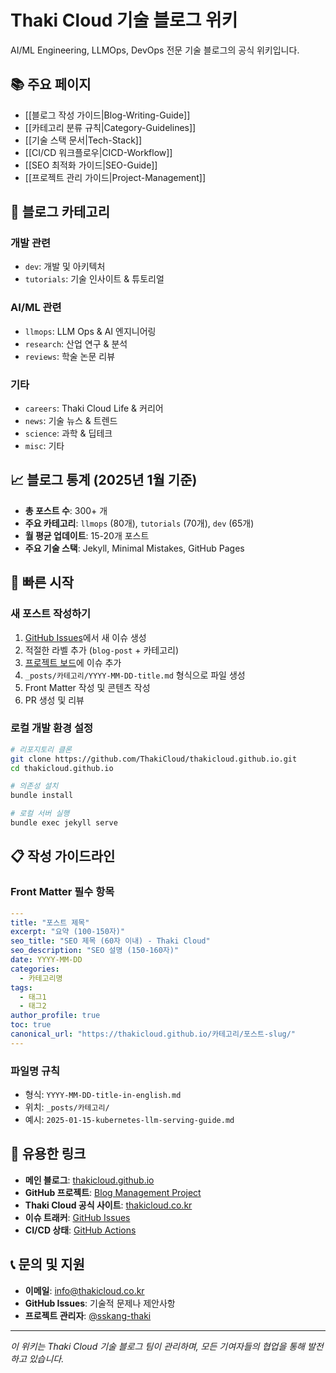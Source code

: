 # Thaki Cloud 기술 블로그 위키

AI/ML Engineering, LLMOps, DevOps 전문 기술 블로그의 공식 위키입니다.

## 📚 주요 페이지

- [[블로그 작성 가이드|Blog-Writing-Guide]]
- [[카테고리 분류 규칙|Category-Guidelines]]
- [[기술 스택 문서|Tech-Stack]]
- [[CI/CD 워크플로우|CICD-Workflow]]
- [[SEO 최적화 가이드|SEO-Guide]]
- [[프로젝트 관리 가이드|Project-Management]]

## 🎯 블로그 카테고리

### 개발 관련
- `dev`: 개발 및 아키텍처
- `tutorials`: 기술 인사이트 & 튜토리얼

### AI/ML 관련  
- `llmops`: LLM Ops & AI 엔지니어링
- `research`: 산업 연구 & 분석
- `reviews`: 학술 논문 리뷰

### 기타
- `careers`: Thaki Cloud Life & 커리어
- `news`: 기술 뉴스 & 트렌드
- `science`: 과학 & 딥테크
- `misc`: 기타

## 📈 블로그 통계 (2025년 1월 기준)

- **총 포스트 수**: 300+ 개
- **주요 카테고리**: `llmops` (80개), `tutorials` (70개), `dev` (65개)
- **월 평균 업데이트**: 15-20개 포스트
- **주요 기술 스택**: Jekyll, Minimal Mistakes, GitHub Pages

## 🚀 빠른 시작

### 새 포스트 작성하기
1. [GitHub Issues](https://github.com/ThakiCloud/thakicloud.github.io/issues)에서 새 이슈 생성
2. 적절한 라벨 추가 (`blog-post` + 카테고리)
3. [프로젝트 보드](https://github.com/orgs/ThakiCloud/projects/2)에 이슈 추가
4. `_posts/카테고리/YYYY-MM-DD-title.md` 형식으로 파일 생성
5. Front Matter 작성 및 콘텐츠 작성
6. PR 생성 및 리뷰

### 로컬 개발 환경 설정
```bash
# 리포지토리 클론
git clone https://github.com/ThakiCloud/thakicloud.github.io.git
cd thakicloud.github.io

# 의존성 설치
bundle install

# 로컬 서버 실행
bundle exec jekyll serve
```

## 📋 작성 가이드라인

### Front Matter 필수 항목
```yaml
---
title: "포스트 제목"
excerpt: "요약 (100-150자)"
seo_title: "SEO 제목 (60자 이내) - Thaki Cloud"
seo_description: "SEO 설명 (150-160자)"
date: YYYY-MM-DD
categories:
  - 카테고리명
tags:
  - 태그1
  - 태그2
author_profile: true
toc: true
canonical_url: "https://thakicloud.github.io/카테고리/포스트-slug/"
---
```

### 파일명 규칙
- 형식: `YYYY-MM-DD-title-in-english.md`
- 위치: `_posts/카테고리/`
- 예시: `2025-01-15-kubernetes-llm-serving-guide.md`

## 🔗 유용한 링크

- **메인 블로그**: [thakicloud.github.io](https://thakicloud.github.io)
- **GitHub 프로젝트**: [Blog Management Project](https://github.com/orgs/ThakiCloud/projects/2)
- **Thaki Cloud 공식 사이트**: [thakicloud.co.kr](https://thakicloud.co.kr)
- **이슈 트래커**: [GitHub Issues](https://github.com/ThakiCloud/thakicloud.github.io/issues)
- **CI/CD 상태**: [GitHub Actions](https://github.com/ThakiCloud/thakicloud.github.io/actions)

## 📞 문의 및 지원

- **이메일**: info@thakicloud.co.kr
- **GitHub Issues**: 기술적 문제나 제안사항
- **프로젝트 관리자**: [@sskang-thaki](https://github.com/sskang-thaki)

---

*이 위키는 Thaki Cloud 기술 블로그 팀이 관리하며, 모든 기여자들의 협업을 통해 발전하고 있습니다.* 